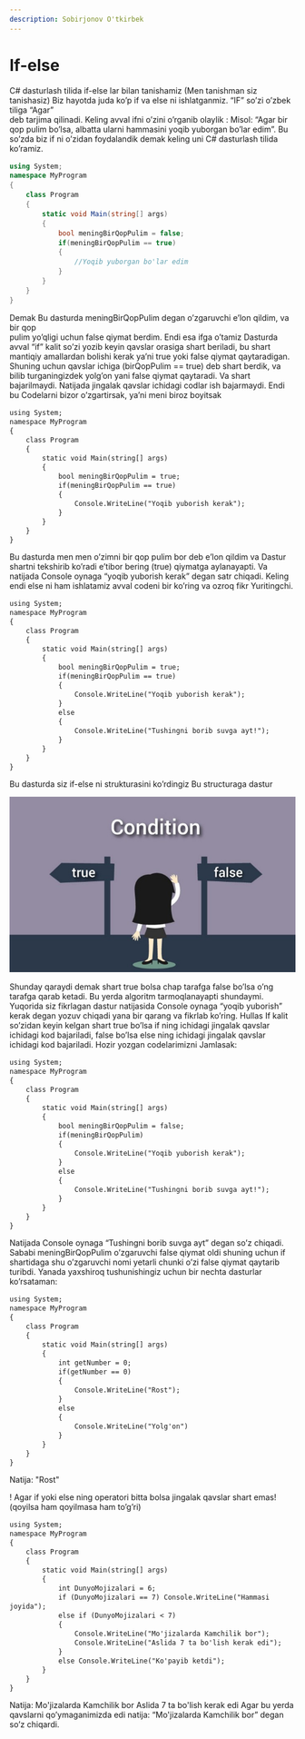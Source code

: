 ```yaml
---
description: Sobirjonov O'tkirbek
---
```


# If-else

C\# dasturlash tilida if-else lar bilan tanishamiz \(Men tanishman siz tanishasiz\) Biz hayotda juda ko’p if va else ni ishlatganmiz. “IF” so’zi o’zbek tiliga “Agar”  
deb tarjima qilinadi. Keling avval ifni o’zini o’rganib olaylik : Misol: “Agar bir qop pulim bo’lsa, albatta ularni hammasini yoqib yuborgan bo’lar edim”. Bu so’zda biz if ni o’zidan foydalandik demak keling uni C\# dasturlash tilida ko’ramiz.

```csharp
using System;
namespace MyProgram
{
    class Program
    {
        static void Main(string[] args)
        {
            bool meningBirQopPulim = false;
            if(meningBirQopPulim == true)
            {
                //Yoqib yuborgan bo'lar edim
            }
        }
    }
}

```

Demak Bu dasturda meningBirQopPulim degan o’zgaruvchi e’lon qildim, va bir qop  
pulim yo’qligi uchun false qiymat berdim. Endi esa ifga o’tamiz Dasturda avval “if” kalit so’zi yozib keyin qavslar orasiga shart beriladi, bu shart mantiqiy amallardan bolishi kerak ya’ni true yoki false qiymat qaytaradigan. Shuning uchun qavslar ichiga \(birQopPulim == true\) deb shart berdik, va bilib turganingizdek yolg’on yani false qiymat qaytaradi. Va shart bajarilmaydi. Natijada jingalak qavslar ichidagi codlar ish bajarmaydi. Endi bu Codelarni bizor o’zgartirsak, ya’ni meni biroz boyitsak

```text
using System;
namespace MyProgram
{
    class Program
    {
        static void Main(string[] args)
        {
            bool meningBirQopPulim = true;
            if(meningBirQopPulim == true)
            {
                Console.WriteLine("Yoqib yuborish kerak");
            }
        }
    }
}

```

Bu dasturda men men o’zimni bir qop pulim bor deb e’lon qildim va Dastur shartni tekshirib ko’radi e’tibor bering \(true\) qiymatga aylanayapti. Va natijada Console oynaga “yoqib yuborish kerak” degan satr chiqadi. Keling endi else ni ham ishlatamiz avval codeni bir ko’ring va ozroq fikr Yuritingchi.

```text
using System;
namespace MyProgram
{
    class Program
    {
        static void Main(string[] args)
        {
            bool meningBirQopPulim = true;
            if(meningBirQopPulim == true)
            {
                Console.WriteLine("Yoqib yuborish kerak");
            }
            else
            {
                Console.WriteLine("Tushingni borib suvga ayt!");
            }
        }
    }
}
```

Bu dasturda siz if-else ni strukturasini ko’rdingiz Bu structuraga dastur

![Mana sizga tushuntirish\)\)\)](../../.gitbook/assets/if.jpg)

Shunday qaraydi demak shart true bolsa chap tarafga false bo’lsa o’ng tarafga qarab ketadi. Bu yerda algoritm tarmoqlanayapti shundaymi. Yuqorida siz fikrlagan dastur natijasida Console oynaga “yoqib yuborish” kerak degan yozuv chiqadi yana bir qarang va fikrlab ko’ring. Hullas If kalit so’zidan keyin kelgan shart true bo’lsa if ning ichidagi jingalak qavslar ichidagi kod bajariladi, false bo’lsa else ning ichidagi jingalak qavslar ichidagi kod bajariladi. Hozir yozgan codelarimizni Jamlasak:

```text
using System;
namespace MyProgram
{
    class Program
    {
        static void Main(string[] args)
        {
            bool meningBirQopPulim = false;
            if(meningBirQopPulim)
            {
                Console.WriteLine("Yoqib yuborish kerak");
            }
            else
            {
                Console.WriteLine("Tushingni borib suvga ayt!");
            }
        }
    }
}
```

Natijada Console oynaga “Tushingni borib suvga ayt” degan so’z chiqadi. Sababi meningBirQopPulim o’zgaruvchi false qiymat oldi shuning uchun if shartidaga shu o’zgaruvchi nomi yetarli chunki o’zi false qiymat qaytarib turibdi. Yanada yaxshiroq tushunishingiz uchun bir nechta dasturlar ko’rsataman:

```text
using System;
namespace MyProgram
{
    class Program
    {
        static void Main(string[] args)
        {
            int getNumber = 0;
            if(getNumber == 0)
            {
                Console.WriteLine("Rost");
            }
            else
            {
                Console.WriteLine("Yolg'on")
            }
        }
    }
}

```

Natija: "Rost"

! Agar if yoki else ning operatori bitta bolsa jingalak qavslar shart emas!\(qoyilsa ham qoyilmasa ham to’g’ri\)

```text
using System;
namespace MyProgram
{
    class Program
    {
        static void Main(string[] args)
        {
            int DunyoMojizalari = 6;
            if (DunyoMojizalari == 7) Console.WriteLine("Hammasi joyida");
            else if (DunyoMojizalari < 7)
            {
                Console.WriteLine("Mo'jizalarda Kamchilik bor");
                Console.WriteLine("Aslida 7 ta bo'lish kerak edi");
            }
            else Console.WriteLine("Ko'payib ketdi");
        }
    }
}

```

Natija: Mo'jizalarda Kamchilik bor Aslida 7 ta bo'lish kerak edi Agar bu yerda qavslarni qo’ymaganimizda edi natija: “Mo'jizalarda Kamchilik bor” degan so’z chiqardi.

